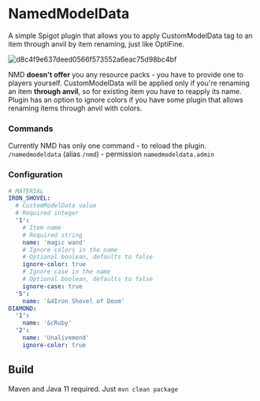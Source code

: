 # NamedModelData
A simple Spigot plugin that allows you to apply CustomModelData tag to an item through anvil by item renaming, just like OptiFine.

![d8c4f9e637deed0566f573552a6eac75d98bc4bf](https://github.com/imDaniX/NamedModelData/assets/18292506/501c52cf-d354-443f-9026-51269a5ac911)

NMD **doesn't offer** you any resource packs - you have to provide one to players yourself.
CustomModelData will be applied only if you're renaming an item **through anvil**, so for existing item you have to reapply its name.
Plugin has an option to ignore colors if you have some plugin that allows renaming items through anvil with colors.

### Commands
Currently NMD has only one command - to reload the plugin.
`/namedmodeldata` (alias `/nmd`) - permission `namedmodeldata.admin`

### Configuration
```yaml
# MATERIAL
IRON_SHOVEL:
  # CustomModelData value
  # Required integer
  '1':
    # Item name
    # Required string
    name: 'magic wand'
    # Ignore colors in the name
    # Optional boolean, defaults to false
    ignore-color: true
    # Ignore case in the name
    # Optional boolean, defaults to false
    ignore-case: true
  '5':
    name: '&4Iron Shovel of Doom'
DIAMOND:
  '1':
    name: '&cRuby'
  '2':
    name: 'Unalivemond'
    ignore-color: true
```

## Build
Maven and Java 11 required. Just `mvn clean package`
